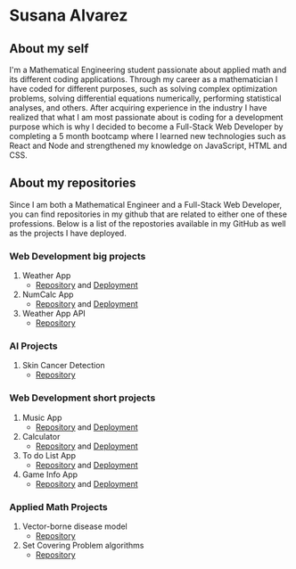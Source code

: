 # Susana Alvarez
## About my self
I'm a Mathematical Engineering student passionate about applied math and its different coding applications. Through my career as a mathematician I have coded for different purposes, such as solving complex optimization problems, solving differential equations numerically, performing statistical analyses, and others. After acquiring experience in the industry I have realized that what I am most passionate about is coding for a development purpose which is why I decided to become a Full-Stack Web Developer by completing a 5 month bootcamp where I learned new technologies such as React and Node and strengthened my knowledge on JavaScript, HTML and CSS.

## About my repositories
Since I am both a Mathematical Engineer and a Full-Stack Web Developer, you can find repositories in my github that are related to either one of these professions. Below is a list of the repostories available in my GitHub as well as the projects I have deployed.

### Web Development big projects
1.  Weather App
    * [Repository](https://github.com/SusanaAlvarezZuluaga/weather-app-final) and [Deployment](https://susanaalvarezzuluaga.github.io/weather-app-final)
2.  NumCalc App
    * [Repository](https://github.com/SusanaAlvarezZuluaga/num-calc) and [Deployment](https://susanaalvarezzuluaga.github.io/num-calc)
3.  Weather App API
    * [Repository](https://github.com/SusanaAlvarezZuluaga/weather-app-api)
  
### AI Projects
1. Skin Cancer Detection
    * [Repository](https://github.com/SusanaAlvarezZuluaga/skin-cancer-detection)


### Web Development short projects
1.  Music App
    * [Repository](https://github.com/SusanaAlvarezZuluaga/music-app) and [Deployment](https://susanaalvarezzuluaga.github.io/music-app/)
2.  Calculator
    * [Repository](https://github.com/SusanaAlvarezZuluaga/myCalculator) and [Deployment](https://susanaalvarezzuluaga.github.io/myCalculator)
3.  To do List App
    * [Repository](https://github.com/SusanaAlvarezZuluaga/to-do-list-app) and [Deployment](https://susanaalvarezzuluaga.github.io/to-do-list-app)
4.  Game Info App
    * [Repository](https://github.com/SusanaAlvarezZuluaga/game-app) and [Deployment](https://susanaalvarezzuluaga.github.io/game-app)

### Applied Math Projects
1. Vector-borne disease model
    * [Repository](https://github.com/SusanaAlvarezZuluaga/vector-borne-diseases-abms)
2. Set Covering Problem algorithms
    * [Repository](https://github.com/SusanaAlvarezZuluaga/set-covering-problem)

